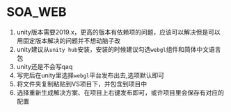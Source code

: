 # SOA_WEB
1. unity版本需要2019.x，更高的版本有依赖项的问题，应该可以解决但是可以用固定版本解决的问题并不想动脑子改
2. unity建议从`unity hub`安装，安装的时候建议勾选`webgl`组件和简体中文语言包
3. unity还是不会写qaq
4. 写完后在unity里选择`webgl`平台发布出去,选项默认即可
5. 将文件夹复制粘贴到VS项目下，并包含到项目中
6. 选择重新生成解决方案、在项目上右键发布即可，或许项目里会保存有对应的配置
